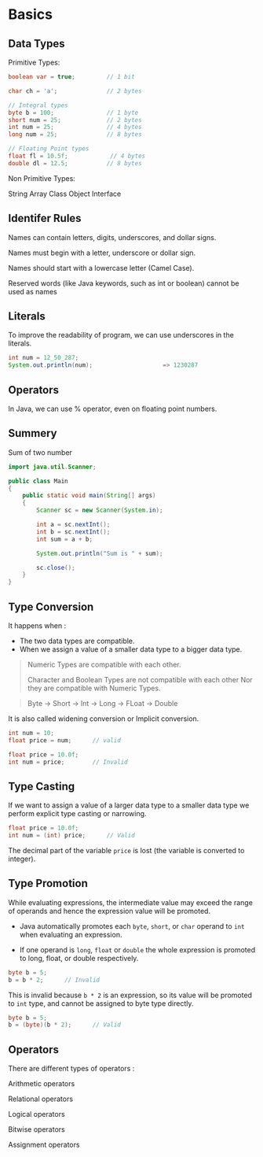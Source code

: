 # Basics

## Data Types

Primitive Types:

```java
boolean var = true;         // 1 bit

char ch = 'a';              // 2 bytes

// Integral types
byte b = 100;               // 1 byte
short num = 25;             // 2 bytes
int num = 25;               // 4 bytes
long num = 25;              // 8 bytes

// Floating Point types
float fl = 10.5f;            // 4 bytes
double dl = 12.5;           // 8 bytes
```

Non Primitive Types:

String
Array
Class
Object
Interface

## Identifer Rules

Names can contain letters, digits, underscores, and dollar signs.

Names must begin with a letter, underscore or dollar sign.

Names should start with a lowercase letter (Camel Case).

Reserved words (like Java keywords, such as int or boolean) cannot be used as names

## Literals

To improve the readability of program, we can use underscores in the literals.

```java
int num = 12_50_287;
System.out.println(num);                    => 1230287
```

## Operators

In Java, we can use % operator, even on floating point numbers.

## Summery

Sum of two number

```java
import java.util.Scanner;

public class Main
{
    public static void main(String[] args)
    {
        Scanner sc = new Scanner(System.in);

        int a = sc.nextInt();
        int b = sc.nextInt();
        int sum = a + b;

        System.out.println("Sum is " + sum);

        sc.close();
    }
}

```

## Type Conversion

It happens when :

- The two data types are compatible.
- When we assign a value of a smaller data type to a bigger data type.

> Numeric Types are compatible with each other.
>
> Character and Boolean Types are not compatible with each other
> Nor they are compatible with Numeric Types.

> Byte -> Short -> Int -> Long -> FLoat -> Double

It is also called widening conversion or Implicit conversion.

```java
int num = 10;
float price = num;      // valid
```

```java
float price = 10.0f;
int num = price;        // Invalid
```

## Type Casting

If we want to assign a value of a larger data type to a smaller data type we perform explicit type casting or narrowing.

```java
float price = 10.0f;
int num = (int) price;      // Valid
```

The decimal part of the variable `price` is lost (the variable is converted to integer).

## Type Promotion

While evaluating expressions, the intermediate value may exceed the range of operands and hence the expression value will be promoted.

- Java automatically promotes each `byte`, `short`, or `char` operand to `int` when evaluating an expression.

- If one operand is `long`, `float` or `double` the whole expression is promoted to long, float, or double respectively.

```java
byte b = 5;
b = b * 2;      // Invalid
```

This is invalid because `b * 2` is an expression, so its value will be promoted to `int` type, and cannot be assigned to byte type directly.

```java
byte b = 5;
b = (byte)(b * 2);      // Valid
```

## Operators

There are different types of operators :

Arithmetic operators

Relational operators

Logical operators

Bitwise operators

Assignment operators
